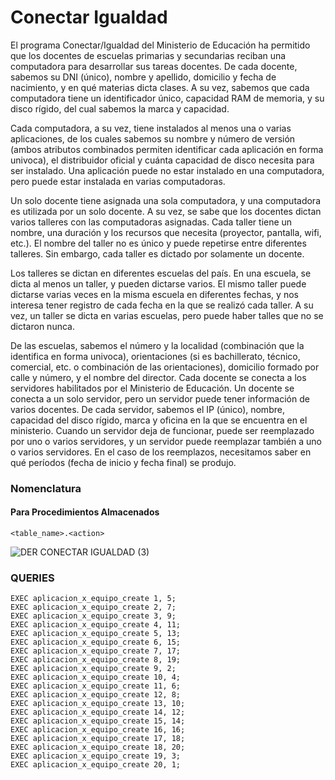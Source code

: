 # Conectar Igualdad

El programa Conectar/Igualdad del Ministerio de Educación ha permitido que los docentes de escuelas primarias y secundarias reciban una computadora para desarrollar sus tareas docentes. De cada docente, sabemos su DNI (único), nombre y apellido, domicilio y fecha de nacimiento, y en qué materias dicta clases. A su vez, sabemos que cada computadora tiene un identificador único, capacidad RAM de memoria, y su disco rígido, del cual sabemos la marca y capacidad.

Cada computadora, a su vez, tiene instalados al menos una o varias aplicaciones, de los cuales sabemos su nombre y número de versión (ambos atributos combinados permiten identificar cada aplicación en forma univoca), el distribuidor oficial y cuánta capacidad de disco necesita para ser instalado. Una aplicación puede no estar instalado en una computadora, pero puede estar instalada en varias computadoras.

Un solo docente tiene asignada una sola computadora, y una computadora es utilizada por un solo docente. A su vez, se sabe que los docentes dictan varios talleres con las computadoras asignadas. Cada taller tiene un nombre, una duración y los recursos que necesita (proyector, pantalla, wifi, etc.). El nombre del taller no es único y puede repetirse entre diferentes talleres. Sin embargo, cada taller es dictado por solamente un docente.

Los talleres se dictan en diferentes escuelas del país. En una escuela, se dicta al menos un taller, y pueden dictarse varios. El mismo taller puede dictarse varias veces en la misma escuela en diferentes fechas, y nos interesa tener registro de cada fecha en la que se realizó cada taller. A su vez, un taller se dicta en varias escuelas, pero puede haber talles que no se dictaron nunca.

De las escuelas, sabemos el número y la localidad (combinación que la identifica en forma univoca), orientaciones (si es bachillerato, técnico, comercial, etc. o combinación de las orientaciones), domicilio formado por calle y número, y el nombre del director. Cada docente se conecta a los servidores habilitados por el Ministerio de Educación. Un docente se conecta a un solo servidor, pero un servidor puede tener información de varios docentes. De cada servidor, sabemos el IP (único), nombre, capacidad del disco rígido, marca y oficina en la que se encuentra en el ministerio. Cuando un servidor deja de funcionar, puede ser reemplazado por uno o varios servidores, y un servidor puede reemplazar también a uno o varios servidores. En el caso de los reemplazos, necesitamos saber en qué períodos (fecha de inicio y fecha final) se produjo.


### Nomenclatura
#### Para Procedimientos Almacenados
```
<table_name>.<action>
```

![DER CONECTAR IGUALDAD (3)](https://github.com/AlejandroMorgante/ConectarIgualdad/assets/30799094/a85ade35-870c-4915-adf4-517efdc46877)


### QUERIES

```
EXEC aplicacion_x_equipo_create 1, 5;
EXEC aplicacion_x_equipo_create 2, 7;
EXEC aplicacion_x_equipo_create 3, 9;
EXEC aplicacion_x_equipo_create 4, 11;
EXEC aplicacion_x_equipo_create 5, 13;
EXEC aplicacion_x_equipo_create 6, 15;
EXEC aplicacion_x_equipo_create 7, 17;
EXEC aplicacion_x_equipo_create 8, 19;
EXEC aplicacion_x_equipo_create 9, 2;
EXEC aplicacion_x_equipo_create 10, 4;
EXEC aplicacion_x_equipo_create 11, 6;
EXEC aplicacion_x_equipo_create 12, 8;
EXEC aplicacion_x_equipo_create 13, 10;
EXEC aplicacion_x_equipo_create 14, 12;
EXEC aplicacion_x_equipo_create 15, 14;
EXEC aplicacion_x_equipo_create 16, 16;
EXEC aplicacion_x_equipo_create 17, 18;
EXEC aplicacion_x_equipo_create 18, 20;
EXEC aplicacion_x_equipo_create 19, 3;
EXEC aplicacion_x_equipo_create 20, 1;
```

